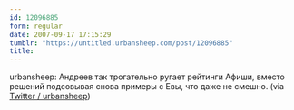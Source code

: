 ```yaml
---
id: 12096885
form: regular
date: 2007-09-17 17:15:29
tumblr: "https://untitled.urbansheep.com/post/12096885"
title:
---
```


<p>urbansheep: Андреев так трогательно ругает рейтинги Афиши, вместо решений подсовывая снова примеры с Евы, что даже не смешно. (via <a href="http://twitter.com/urbansheep/statuses/274402192">Twitter / urbansheep</a>)</p>

